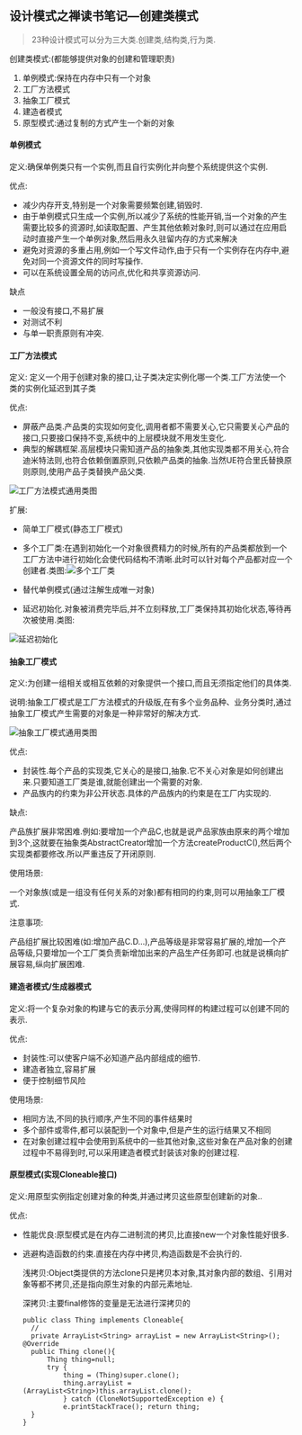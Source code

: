 ## 设计模式之禅读书笔记—创建类模式

> 23种设计模式可以分为三大类.创建类,结构类,行为类.

创建类模式:(都能够提供对象的创建和管理职责)

1. 单例模式:保持在内存中只有一个对象
2. 工厂方法模式
3. 抽象工厂模式
4. 建造者模式
5. 原型模式:通过复制的方式产生一个新的对象

#### 单例模式

定义:确保单例类只有一个实例,而且自行实例化并向整个系统提供这个实例.

优点:

- 减少内存开支,特别是一个对象需要频繁创建,销毁时.
- 由于单例模式只生成一个实例,所以减少了系统的性能开销,当一个对象的产生需要比较多的资源时,如读取配置、产生其他依赖对象时,则可以通过在应用启动时直接产生一个单例对象,然后用永久驻留内存的方式来解决
- 避免对资源的多重占用,例如一个写文件动作,由于只有一个实例存在内存中,避免对同一个资源文件的同时写操作.
- 可以在系统设置全局的访问点,优化和共享资源访问.

缺点

- 一般没有接口,不易扩展
- 对测试不利
- 与单一职责原则有冲突.

#### 工厂方法模式

定义: 定义一个用于创建对象的接口,让子类决定实例化哪一个类.工厂方法使一个类的实例化延迟到其子类

优点:

- 屏蔽产品类.产品类的实现如何变化,调用者都不需要关心,它只需要关心产品的接口,只要接口保持不变,系统中的上层模块就不用发生变化.
- 典型的解耦框架.高层模块只需知道产品的抽象类,其他实现类都不用关心,符合迪米特法则,也符合依赖倒置原则,只依赖产品类的抽象.当然UE符合里氏替换原则原则,使用产品子类替换产品父类.

![工厂方法模式通用类图](/Users/qiaojianfeng/Desktop/工厂方法模式通用类图.png)

扩展:

- 简单工厂模式(静态工厂模式)
- 多个工厂类:在遇到初始化一个对象很费精力的时候,所有的产品类都放到一个工厂方法中进行初始化会使代码结构不清晰.此时可以针对每个产品都对应一个创建者.类图:![多个工厂类](/Users/qiaojianfeng/Desktop/多个工厂类.png)

- 替代单例模式(通过注解生成唯一对象)
- 延迟初始化.对象被消费完毕后,并不立刻释放,工厂类保持其初始化状态,等待再次被使用.类图:

![延迟初始化](/Users/qiaojianfeng/Desktop/延迟初始化.png)

#### 抽象工厂模式

定义:为创建一组相关或相互依赖的对象提供一个接口,而且无须指定他们的具体类.

说明:抽象工厂模式是工厂方法模式的升级版,在有多个业务品种、业务分类时,通过抽象工厂模式产生需要的对象是一种非常好的解决方式.

![抽象工厂模式通用类图](/Users/qiaojianfeng/Desktop/抽象工厂模式通用类图.png)

优点:

- 封装性.每个产品的实现类,它关心的是接口,抽象.它不关心对象是如何创建出来.只要知道工厂类是谁,就能创建出一个需要的对象.
- 产品族内的约束为非公开状态.具体的产品族内的约束是在工厂内实现的.

缺点:

产品族扩展非常困难.例如:要增加一个产品C,也就是说产品家族由原来的两个增加到3个,这就要在抽象类AbstractCreator增加一个方法createProductC(),然后两个实现类都要修改.所以严重违反了开闭原则.

使用场景:

一个对象族(或是一组没有任何关系的对象)都有相同的约束,则可以用抽象工厂模式.

注意事项:

产品组扩展比较困难(如:增加产品C.D...),产品等级是非常容易扩展的,增加一个产品等级,只要增加一个工厂类负责新增加出来的产品生产任务即可.也就是说横向扩展容易,纵向扩展困难.

#### 建造者模式/生成器模式

定义:将一个复杂对象的构建与它的表示分离,使得同样的构建过程可以创建不同的表示.

优点:

- 封装性:可以使客户端不必知道产品内部组成的细节.
- 建造者独立,容易扩展
- 便于控制细节风险

使用场景:

- 相同方法,不同的执行顺序,产生不同的事件结果时
- 多个部件或零件,都可以装配到一个对象中,但是产生的运行结果又不相同
- 在对象创建过程中会使用到系统中的一些其他对象,这些对象在产品对象的创建过程中不易得到时,可以采用建造者模式封装该对象的创建过程.

#### 原型模式(实现Cloneable接口)

定义:用原型实例指定创建对象的种类,并通过拷贝这些原型创建新的对象..

优点:

- 性能优良:原型模式是在内存二进制流的拷贝,比直接new一个对象性能好很多.

- 逃避构造函数的约束.直接在内存中拷贝,构造函数是不会执行的.

  浅拷贝:Object类提供的方法clone只是拷贝本对象,其对象内部的数组、引用对象等都不拷贝,还是指向原生对象的内部元素地址.

  深拷贝:主要final修饰的变量是无法进行深拷贝的

  ```
  public class Thing implements Cloneable{
  	//        
  	private ArrayList<String> arrayList = new ArrayList<String>();	  @Override
  	public Thing clone(){
  		Thing thing=null;
  		try {
  			thing = (Thing)super.clone();
  			thing.arrayList = (ArrayList<String>)this.arrayList.clone();
  			} catch (CloneNotSupportedException e) {
  			e.printStackTrace(); return thing;
  	} 
  }
  ```

  

  

  

  

